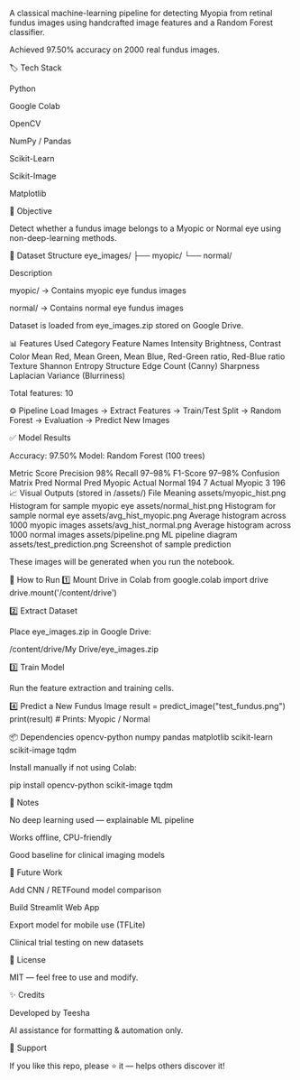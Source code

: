 A classical machine-learning pipeline for detecting Myopia from retinal fundus images using handcrafted image features and a Random Forest classifier.

Achieved 97.50% accuracy on 2000 real fundus images.

🏷️ Tech Stack

Python

Google Colab

OpenCV

NumPy / Pandas

Scikit-Learn

Scikit-Image

Matplotlib

🎯 Objective

Detect whether a fundus image belongs to a Myopic or Normal eye using non-deep-learning methods.

📂 Dataset Structure
eye_images/
├── myopic/
└── normal/

Description

myopic/ → Contains myopic eye fundus images

normal/ → Contains normal eye fundus images

Dataset is loaded from eye_images.zip stored on Google Drive.

📊 Features Used
Category	Feature Names
Intensity	Brightness, Contrast
Color	Mean Red, Mean Green, Mean Blue, Red-Green ratio, Red-Blue ratio
Texture	Shannon Entropy
Structure	Edge Count (Canny)
Sharpness	Laplacian Variance (Blurriness)

Total features: 10

⚙️ Pipeline
Load Images → Extract Features → Train/Test Split → Random Forest → Evaluation → Predict New Images

✅ Model Results

Accuracy: 97.50%
Model: Random Forest (100 trees)

Metric	Score
Precision	98%
Recall	97–98%
F1-Score	97–98%
Confusion Matrix
	Pred Normal	Pred Myopic
Actual Normal	194	7
Actual Myopic	3	196
📈 Visual Outputs (stored in /assets/)
File	Meaning
assets/myopic_hist.png	Histogram for sample myopic eye
assets/normal_hist.png	Histogram for sample normal eye
assets/avg_hist_myopic.png	Average histogram across 1000 myopic images
assets/avg_hist_normal.png	Average histogram across 1000 normal images
assets/pipeline.png	ML pipeline diagram
assets/test_prediction.png	Screenshot of sample prediction

These images will be generated when you run the notebook.

🚀 How to Run
1️⃣ Mount Drive in Colab
from google.colab import drive
drive.mount('/content/drive')

2️⃣ Extract Dataset

Place eye_images.zip in Google Drive:

/content/drive/My Drive/eye_images.zip

3️⃣ Train Model

Run the feature extraction and training cells.

4️⃣ Predict a New Fundus Image
result = predict_image("test_fundus.png")
print(result)  # Prints: Myopic / Normal

📦 Dependencies
opencv-python
numpy
pandas
matplotlib
scikit-learn
scikit-image
tqdm


Install manually if not using Colab:

pip install opencv-python scikit-image tqdm

🧪 Notes

No deep learning used — explainable ML pipeline

Works offline, CPU-friendly

Good baseline for clinical imaging models

🔮 Future Work

Add CNN / RETFound model comparison

Build Streamlit Web App

Export model for mobile use (TFLite)

Clinical trial testing on new datasets

📜 License

MIT — feel free to use and modify.

✨ Credits

Developed by Teesha

AI assistance for formatting & automation only.

🙌 Support

If you like this repo, please ⭐ it — helps others discover it!

